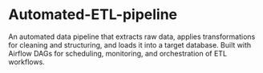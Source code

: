 # Automated-ETL-pipeline
An automated data pipeline that extracts raw data, applies transformations for cleaning and structuring, and loads it into a target database. Built with Airflow DAGs for scheduling, monitoring, and orchestration of ETL workflows.
